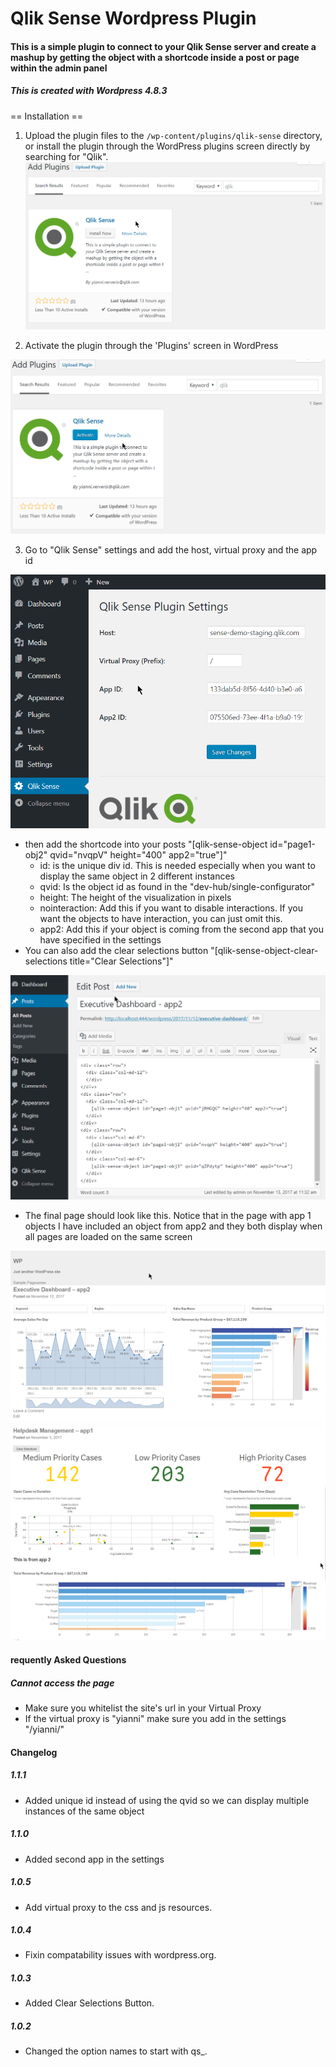 # Qlik Sense Wordpress Plugin

#### This is a simple plugin to connect to your Qlik Sense server and create a mashup by getting the object with a shortcode inside a post or page within the admin panel

##### This is created with Wordpress 4.8.3

== Installation ==

1. Upload the plugin files to the `/wp-content/plugins/qlik-sense` directory, or install the plugin through the WordPress plugins screen directly by searching for "Qlik".
![Wordpress Plugins Search](/install.png?raw=true "Wordpress Plugins Search")

2. Activate the plugin through the 'Plugins' screen in WordPress

![Qlik Sense - Activate](/Activate.png?raw=true "Qlik Sense - Activate")

3. Go to "Qlik Sense" settings and add the host, virtual proxy and the app id

![Qlik Sense - Settings](/Settings.png?raw=true "Qlik Sense - Settings")

- then add the shortcode into your posts "[qlik-sense-object id="page1-obj2" qvid="nvqpV" height="400" app2="true"]"
    - id: is the unique div id. This is needed especially when you want to display the same object in 2 different instances
    - qvid: Is the object id as found in the "dev-hub/single-configurator"
    - height: The height of the visualization in pixels
    - nointeraction: Add this if you want to disable interactions. If you want the objects to have interaction, you can just omit this.
    - app2: Add this if your object is coming from the second app that you have specified in the settings
- You can also add the clear selections button "[qlik-sense-object-clear-selections title="Clear Selections"]"

![Qlik Sense - Edit Post](/EditPost.png?raw=true "Qlik Sense - Edit Post")

- The final page should look like this. Notice that in the page with app 1 objects I have included an object from app2 and they both display when all pages are loaded on the same screen

![Qlik Sense - App 2](/Helloworld.png?raw=true "Qlik Sense - App 2")
![Qlik Sense - App 1](/Helloworld2.png?raw=true "Qlik Sense - App 1")

#### requently Asked Questions

##### Cannot access the page

- Make sure you whitelist the site's url in your Virtual Proxy
- If the virtual proxy is "yianni" make sure you add in the settings "/yianni/"

#### Changelog

##### 1.1.1
* Added unique id instead of using the qvid so we can display multiple instances of the same object

##### 1.1.0
* Added second app in the settings

##### 1.0.5
* Add virtual proxy to the css and js resources.

##### 1.0.4
* Fixin compatability issues with wordpress.org.

##### 1.0.3
* Added Clear Selections Button.

##### 1.0.2
* Changed the option names to start with qs_.
